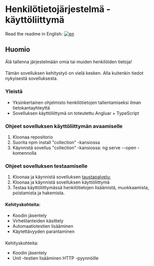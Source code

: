 # Henkilötietojärjestelmä - käyttöliittymä

Read the readme in English: [![en](https://img.shields.io/badge/lang-en-red.svg)](https://github.com/LottaViljamaa/user-information-collection-ui/blob/main/README.eng.md)

## Huomio
Älä tallenna järjestelmään omia tai muiden henkilöiden tietoja!
#### 
Tämän sovelluksen kehitystyö on vielä kesken. Alla kuitenkin tiedot nykyisestä sovelluksesta.

### Yleistä
- Yksinkertainen ohjelmisto henkilötietojen tallentamiseksi ilman tietokantayhteyttä
- Sovelluksen käyttöliittymä on toteutettu Angluar + TypeScript

### Ohjeet sovelluksen käyttöliittymän avaamiselle
1. Kloonaa repositorio
2. Suorita npm install "collection" -kansiossa
3. Käynnistä sovellus "collection" -kansiossa: ng serve --open -komennolla

### Ohjeet sovelluksen testaamiselle
1. Kloonaa ja käynnistä sovelluksen [taustapalvelu:](https://github.com/LottaViljamaa/user-information-collection-rest)
2. Kloonaa ja käynnistä sovelluksen käyttöliittymä
3. Testaa käyttöliittymässä henkilötietojen lisäämistä, muokkaamista, poistamista ja hakemista.

#### Kehityskohteita: 
- Koodin jäsentely
- Virhetilanteiden käsittely
- Automaatiotestien lisääminen
- Käytettävyyden parantaminen


####
Kehityskohteita: 
- Koodin jäsentely
- Unit -testien lisääminen HTTP -pyynnöille


